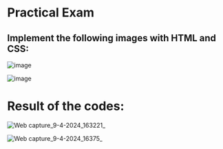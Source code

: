 # Practical Exam 
## Implement the following images with HTML and CSS:

![image](https://github.com/vansh-seth/Web-tech-lab/assets/111755254/2dafac5d-9cd4-4fca-861a-2ff4345794fd)

![image](https://github.com/vansh-seth/Web-tech-lab/assets/111755254/e90eaabe-673f-4cc0-ac00-a5fce5deabde)

# Result of the codes:

![Web capture_9-4-2024_163221_](https://github.com/vansh-seth/Web-tech-lab/assets/111755254/9bb6496e-62fc-4d50-a1a4-8a044f20e356)

![Web capture_9-4-2024_16375_](https://github.com/vansh-seth/Web-tech-lab/assets/111755254/173fdaa0-0b69-42ac-9982-5c0993840279)

